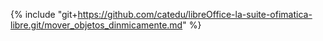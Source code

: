 {% include "git+https://github.com/catedu/libreOffice-la-suite-ofimatica-libre.git/mover_objetos_dinmicamente.md" %}